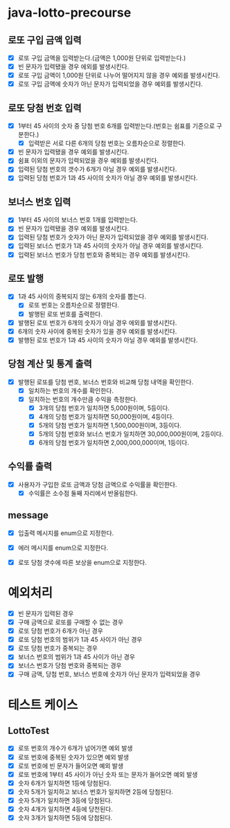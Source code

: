 # java-lotto-precourse


## 로또 구입 금액 입력
- [x] 로또 구입 금액을 입력받는다.(금액은 1,000원 단위로 입력받는다.)
- [x] 빈 문자가 입력됐을 경우 에외를 발생시킨다.
- [x] 로또 구입 금액이 1,000원 단위로 나누어 떨어지지 않을 경우 예외를 발생시킨다.
- [x] 로또 구입 금액에 숫자가 아닌 문자가 입력되었을 경우 예외를 발생시킨다.

## 로또 당첨 번호 입력
- [x] 1부터 45 사이의 숫자 중 당첨 번호 6개를 입력받는다.(번호는 쉼표를 기준으로 구분한다.)
  - [x] 입력받은 서로 다른 6개의 당첨 번호는 오름차순으로 정렬한다.
- [x] 빈 문자가 입력됐을 경우 예외를 발생시킨다.
- [x] 쉼표 이외의 문자가 입력되었을 경우 예외를 발생시킨다.
- [x] 입력된 당첨 번호의 갯수가 6개가 아닐 경우 예외를 발생시킨다.
- [x] 입력된 당첨 번호가 1과 45 사이의 숫자가 아닐 경우 예외를 발생시킨다.

## 보너스 번호 입력
- [x] 1부터 45 사이의 보너스 번호 1개를 입력받는다.
- [x] 빈 문자가 입력됐을 경우 예외를 발생시킨다.
- [x] 입력된 당첨 번호가 숫자가 아닌 문자가 입력되었을 경우 예외를 발생시킨다.
- [x] 입력된 보너스 번호가 1과 45 사이의 숫자가 아닐 경우 예외를 발생시킨다.
- [x] 입력된 보너스 번호가 당첨 번호와 중복되는 경우 예외를 발생시킨다.

## 로또 발행
- [x] 1과 45 사이의 중복되지 않는 6개의 숫자를 뽑는다.
  - [x] 로또 번호는 오름차순으로 정렬한다.
  - [x] 발행된 로또 번호를 출력한다.
- [x] 발행된 로또 번호가 6개의 숫자가 아닐 경우 에외를 발생시킨다.
- [x] 6개의 숫자 사이에 중복된 숫자가 있을 경우 예외를 발생시킨다.
- [x] 발행된 로또 번호가 1과 45 사이의 숫자가 아닐 경우 예외를 발생시킨다.

## 당첨 계산 및 통계 출력
- [x] 발행된 로또를 당첨 번호, 보너스 번호와 비교해 당첨 내역을 확인한다.
  - [x] 일치하는 번호의 개수를 확인한다.
  - [x] 일치하는 번호의 개수만큼 수익을 측정한다.
    - [x] 3개의 당첨 번호가 일치하면 5,000원이며, 5등이다.
    - [x] 4개의 당첨 번호가 일치하면 50,000원이며, 4등이다.
    - [x] 5개의 당첨 번호가 일치하면 1,500,000원이며, 3등이다.
    - [x] 5개의 당첨 번호와 보너스 번호가 일치하면 30,000,000원이며, 2등이다.
    - [x] 6개의 당첨 번호가 일치하면 2,000,000,000이며, 1등이다.

## 수익률 출력
- [x] 사용자가 구입한 로또 금액과 당첨 금액으로 수익률을 확인한다.
  - [x] 수익률은 소수점 둘째 자리에서 반올림한다.

## message
- [x] 입출력 메시지를 enum으로 지정한다.
- [x] 에러 메시지를 enum으로 지정한다.
- [x] 로또 당첨 갯수에 따른 보상을 enum으로 지정한다.


# 예외처리

- [x] 빈 문자가 입력된 경우
- [x] 구매 금액으로 로또를 구매할 수 없는 경우
- [x] 로또 당첨 번호가 6개가 아닌 경우
- [x] 로또 당첨 번호의 범위가 1과 45 사이가 아닌 경우
- [x] 로또 당첨 번호가 중복되는 경우
- [x] 보너스 번호의 범위가 1과 45 사이가 아닌 경우
- [x] 보너스 번호가 당첨 번호와 중복되는 경우
- [x] 구매 금액, 당첨 번호, 보너스 번호에 숫자가 아닌 문자가 입력되었을 경우

# 테스트 케이스

## LottoTest
- [x] 로또 번호의 개수가 6개가 넘어가면 예외 발생
- [x] 로또 번호에 중복된 숫자가 있으면 예외 발생
- [x] 로또 번호에 빈 문자가 들어오면 예외 발생
- [x] 로또 번호에 1부터 45 사이가 아닌 숫자 또는 문자가 들어오면 예외 발생
- [x] 숫자 6개가 일치하면 1등에 당첨된다.
- [x] 숫자 5개가 일치하고 보너스 번호가 일치하면 2등에 당첨된다.
- [x] 숫자 5개가 일치하면 3등에 당첨된다.
- [x] 숫자 4개가 일치하면 4등에 당천된다.
- [x] 숫자 3개가 일치하면 5등에 당첨된다.

